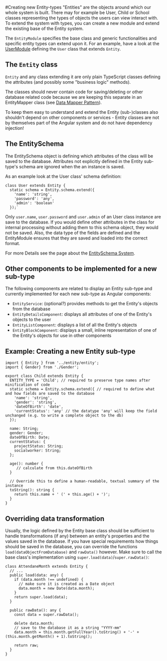 #Creating new Entity-types
"Entities" are the objects around which our whole system is built. There may for example be User, Child or School classes representing the types of objects the users can view interact with. To extend the system with types, you can create a new module and extend the existing base of the Entity system.

The `EntityModule` specifies the base class and generic functionalities and specific entity types can extend upon it. For an example, have a look at the [UserModule](https://github.com/NGO-DB/ndb-core/tree/master/src/app/user) defining the `User` class that extends `Entity`.



## The `Entity` class
`Entity` and any class extending it are only plain TypeScript classes defining the attributes (and possibly some "business logic" methods). 

The classes should never contain code for saving/deleting or other database related code because we are keeping this separate in an EntityMapper class (see [Data Mapper Pattern](https://en.wikipedia.org/wiki/Data_mapper_pattern)).

To keep them easy to understand and extend the Entity (sub-)classes also shouldn't depend on other components or services - Entity classes are not by themselves part of the Angular system and do not have dependency injection!


## The EntitySchema
The EntitySchema object is defining which attributes of the class will be saved to the database. Attributes not explicitly defined in the Entity sub-type's schema are ignored when the an instance is saved.

As an example look at the User class' schema definition:

    class User extends Entity {
      static schema = Entity.schema.extend({
        'name': 'string',
        'password': 'any',
        'admin': 'boolean'
      });`

Only `user.name`, `user.password` and `user.admin` of an User class instance are save to the database. If you would define other attributes in the class for internal processing without adding them to this schema object, they would not be saved. Also, the data type of the fields are defined and the EntityModule ensures that they are saved and loaded into the correct format.

For more Details see the page about the [EntitySchema System](http://aam-digital.github.io/ndb-core/additional-documentation/architecture/entityschema.html).


## Other components to be implemented for a new sub-type
The following components are related to display an Entity sub-type and currently implemented for each new sub-type as Angular components:
* `EntityService`: (optional?) provides methods to get the Entity's objects from the database
* `EntityDetailsComponent`: displays all attributes of one of the Entity's objects to the user
* `EntityListComponent`: displays a list of all the Entity's objects
* `EntityBlockComponent`: displays a small, inline representation of one of the Entity's objects for use in other components



## Example: Creating a new Entity sub-type

```
import { Entity } from '../entity/entity';
import { Gender} from './Gender';

export class Child extends Entity {
  ENTITY_TYPE = 'Child'; // required to preserve type names after minification of code
  static schema = Entity.schema.extend({ // required to define what and how fields are saved to the database
    'name': 'string',
    'gender': 'string',
    'dateOfBirth': 'date',
    'currentStatus': 'any' // the datatype 'any' will keep the field unchanged (e.g. to write a complete object to the db)
  });

  name: String;
  gender: Gender;
  dateOfBirth: Date;
  currentStatus: {
    projectStatus: String;
    socialworker: String;
  };

  age(): number {
     // calculate from this.dateOfBirth
  }

  // Override this to define a human-readable, textual summary of the instance
  toString(): string {
    return this.name + ' (' + this.age() + ')';
  }
}
```


## Overriding data transformation
Usually, the logic defined by the Entity base class should be sufficient to handle transformations (if any) between an entity's properties and the values saved in the database. If you have special requirements how things should be saved in the database, you can override the functions `load(dataObjectFromDatabase)` and `rawData()` however. Make sure to call the base class's implementation using `super.load(data)`/`super.rawData()`:

```
class AttendaneMonth extends Entity {
  // ...
  public load(data: any) {
    if (data.month !== undefined) {
      // make sure it is created as a Date object
      data.month = new Date(data.month);
    }
    return super.load(data);
  }

  public rawData(): any {
    const data = super.rawData();

    delete data.month;
    // save to the database it as a string "YYYY-mm"
    data.month = this.month.getFullYear().toString() + '-' + (this.month.getMonth() + 1).toString();

    return raw;
  }
}
```
